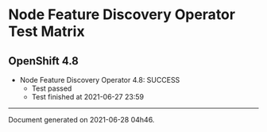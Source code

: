 
Node Feature Discovery Operator Test Matrix
===========================================

OpenShift 4.8
-------------

* Node Feature Discovery Operator 4.8: SUCCESS
  - Test passed
  - Test finished at 2021-06-27 23:59


---
Document generated on 2021-06-28 04h46.
